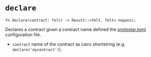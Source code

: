 # `declare`

```cairo
fn declare(contract: felt) -> Result::<felt, felt> nopanic;
```

Declares a contract given a contract name defined the [protostar.toml](../../04-configuration-file.md) configuration
file.

- `contract` name of the contract as cairo shortstring (e.g. `declare('mycontract')`).